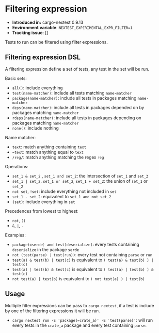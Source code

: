 # Filtering expression

* **Introduced in:** cargo-nextest 0.9.13
* **Environment variable**: `NEXTEST_EXPERIMENTAL_EXPR_FILTER=1`
* **Tracking issue**: []

Tests to run can be filtered using filter expressions.

## Filtering expression DSL

A filtering expression define a set of tests, any test in the set will be run.

Basic sets:
- `all()`: include everything
- `test(name-matcher)`: include all tests matching `name-matcher`
- `package(name-matcher)`: include all tests in packages matching `name-matcher`
- `deps(name-matcher)`: include all tests in packages depended on by packages matching `name-matcher`
- `rdeps(name-matcher)`: include all tests in packages depending on packages matching `name-matcher`
- `none()`: include nothing

Name matcher:
- `text`: match anything containing `text`
- `=text`: match anything equal to `text`
- `/reg/`: match anything matching the regex `reg`

Operations:
- `set_1 & set_2` , `set_1 and set_2`: the intersection of `set_1` and `set_2`
- `set_1 | set_2`, `set_1 or set_2`, `set_1 + set_2`: the union of `set_1` or `set_2`
- `not set`, `!set`: include everything not included in `set`
- `set_1 - set_2`: equivalent to `set_1 and not set_2`
- `(set)`: include everything in `set`

Precedences from lowest to highest:
- `not`, `()`
- `&`, `|`, `-`

Examples:
- `package(=serde) and test(deserialize)`: every tests containing `deserialize` in the package `serde`
- `not (test(parse) | test(run))`: every test not containing `parse` or `run`
- `test(a) & test(b) | test(c)` is equivalent to `( test(a) & test(b) ) | test(c)`
- `test(a) | test(b) & test(c)` is equivalent to `( test(a) | test(b) ) & test(c)`
- `not test(a) | test(b)` is equivalent to `( not test(a) ) | test(b)`

## Usage

Multiple filter expressions can be pass to `cargo nextest`, if a test is include by one of the filtering expressions it will be run.

- `cargo nextest run -E 'package(=crate_a)' -E 'test(parse)'`: will run every tests in the `crate_a` package and every test containing `parse`.
